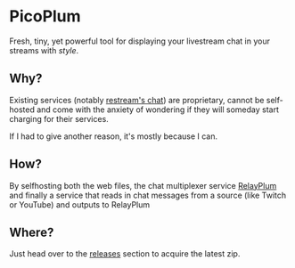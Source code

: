 # PicoPlum

Fresh, tiny, yet powerful tool for displaying your livestream chat in your streams with _style_.

## Why?

Existing services (notably [restream's chat](https://restream.io/chat)) are proprietary, cannot be self-hosted and come with the anxiety of wondering if they will someday start charging for their services.

If I had to give another reason, it's mostly because I can.

## How?

By selfhosting both the web files, the chat multiplexer service [RelayPlum](https://github.com/thatpix3l/relayplum) and finally a service that reads in chat messages from a source (like Twitch or YouTube) and outputs to RelayPlum

## Where?

Just head over to the [releases](https://github.com/thatpix3l/picoplum/releases) section to acquire the latest zip.